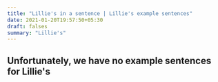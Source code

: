 ```yaml
---
title: "Lillie's in a sentence | Lillie's example sentences"
date: 2021-01-20T19:57:50+05:30
draft: falses
summary: "Lillie's"
---
```

## Unfortunately, we have no example sentences for Lillie's                 
